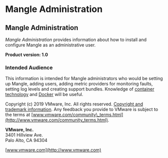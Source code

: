 # Mangle Administration

## Mangle Administration

_Mangle Administration_ provides information about how to install and configure Mangle as an administrative user.

**Product version: 1.0**

### Intended Audience

This information is intended for Mangle administrators who would be setting up Mangle, adding users, adding metric providers for monitoring faults, setting log levels and creating support bundles. Knowledge of [container technology](https://en.wikipedia.org/wiki/Operating-system-level_virtualization) and [Docker](https://docs.docker.com/) will be useful.

Copyright \(c\) 2019 VMware, Inc. All rights reserved. [Copyright and trademark information](http://pubs.vmware.com/copyright-trademark.html). Any feedback you provide to VMware is subject to the terms at [www.vmware.com/community\_terms.html](http://www.vmware.com/community_terms.html).

**VMware, Inc.**  
 3401 Hillview Ave.  
 Palo Alto, CA 94304

[www.vmware.com](http://www.vmware.com)

